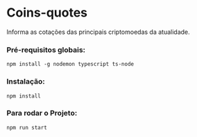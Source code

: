 # Coins-quotes
Informa as cotações das principais criptomoedas da atualidade.

### Pré-requisitos globais:
`npm install -g nodemon typescript ts-node`

### Instalação:
`npm install`

### Para rodar o Projeto:
`npm run start`